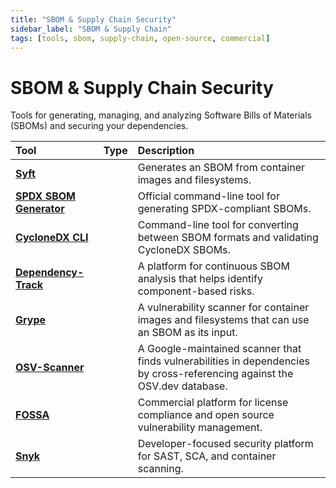 ```yaml
---
title: "SBOM & Supply Chain Security"
sidebar_label: "SBOM & Supply Chain"
tags: [tools, sbom, supply-chain, open-source, commercial]
---
```

# SBOM & Supply Chain Security

Tools for generating, managing, and analyzing Software Bills of Materials (SBOMs) and securing your dependencies.

| Tool | Type | Description |
| :--- | :--: | :---------- |
| [**Syft**](https://github.com/anchore/syft) | <i class="fa-solid fa-code-branch"></i> | Generates an SBOM from container images and filesystems. |
| [**SPDX SBOM Generator**](https://github.com/spdx/spdx-sbom-generator) | <i class="fa-solid fa-code-branch"></i> | Official command-line tool for generating SPDX-compliant SBOMs. |
| [**CycloneDX CLI**](https://github.com/CycloneDX/cyclonedx-cli) | <i class="fa-solid fa-code-branch"></i> | Command-line tool for converting between SBOM formats and validating CycloneDX SBOMs. |
| [**Dependency-Track**](https://dependencytrack.org/) | <i class="fa-solid fa-code-branch"></i> | A platform for continuous SBOM analysis that helps identify component-based risks. |
| [**Grype**](https://github.com/anchore/grype) | <i class="fa-solid fa-code-branch"></i> | A vulnerability scanner for container images and filesystems that can use an SBOM as its input. |
| [**OSV-Scanner**](https://github.com/google/osv-scanner) | <i class="fa-solid fa-code-branch"></i> | A Google-maintained scanner that finds vulnerabilities in dependencies by cross-referencing against the OSV.dev database. |
| [**FOSSA**](https://fossa.com/) | <i class="fa-solid fa-dollar-sign"></i> | Commercial platform for license compliance and open source vulnerability management. |
| [**Snyk**](https://snyk.io/) | <i class="fa-solid fa-dollar-sign"></i> | Developer-focused security platform for SAST, SCA, and container scanning. | 